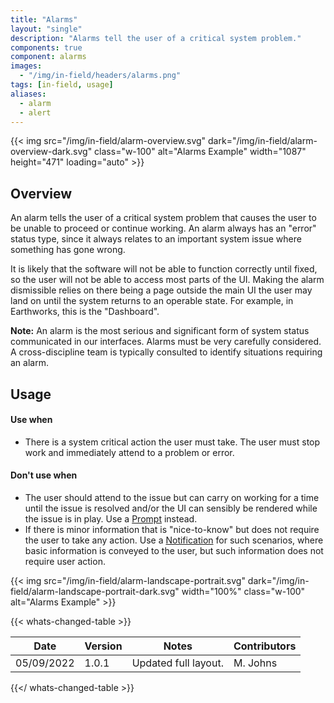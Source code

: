 ```yaml
---
title: "Alarms"
layout: "single"
description: "Alarms tell the user of a critical system problem."
components: true
component: alarms
images:
  - "/img/in-field/headers/alarms.png"
tags: [in-field, usage]
aliases:
  - alarm
  - alert
---
```


{{< img src="/img/in-field/alarm-overview.svg" dark="/img/in-field/alarm-overview-dark.svg" class="w-100" alt="Alarms Example" width="1087" height="471" loading="auto" >}}

## Overview

An alarm tells the user of a critical system problem that causes the user to be unable to proceed or continue working. An alarm always has an "error" status type, since it always relates to an important system issue where something has gone wrong.

It is likely that the software will not be able to function correctly until fixed, so the user will not be able to access most parts of the UI. Making the alarm dismissible relies on there being a page outside the main UI the user may land on until the system returns to an operable state. For example, in Earthworks, this is the "Dashboard".

**Note:** An alarm is the most serious and significant form of system status communicated in our interfaces. Alarms must be very carefully considered. A cross-discipline team is typically consulted to identify situations requiring an alarm.

## Usage

#### Use when

- There is a system critical action the user must take. The user must stop work and immediately attend to a problem or error.

#### Don't use when

- The user should attend to the issue but can carry on working for a time until the issue is resolved and/or the UI can sensibly be rendered while the issue is in play. Use a [Prompt](/components/in-field/prompts/) instead.
- If there is minor information that is "nice-to-know" but does not require the user to take any action. Use a [Notification](/components/in-field/notifications/) for such scenarios, where basic information is conveyed to the user, but such information does not require user action.

{{< img src="/img/in-field/alarm-landscape-portrait.svg" dark="/img/in-field/alarm-landscape-portrait-dark.svg" width="100%" class="w-100" alt="Alarms Example" >}}

{{< whats-changed-table >}}

| Date       | Version | Notes                | Contributors |
| ---------- | ------- | -------------------- | ------------ |
| 05/09/2022 | 1.0.1   | Updated full layout. | M. Johns     |

{{</ whats-changed-table >}}
